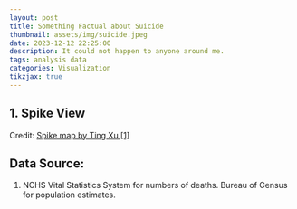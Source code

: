 ```yaml
---
layout: post
title: Something Factual about Suicide
thumbnail: assets/img/suicide.jpeg
date: 2023-12-12 22:25:00
description: It could not happen to anyone around me.
tags: analysis data
categories: Visualization
tikzjax: true
---
```


## 1. Spike View

<div id="observablehq-chart-453be018"></div>
<p>Credit: <a href="https://observablehq.com/d/74fd4258112cf216@459">Spike map by Ting Xu [1]</a></p>

<link rel="stylesheet" href="https://cdn.jsdelivr.net/npm/@observablehq/inspector@5/dist/inspector.css">
<script type="module">
import {Runtime, Inspector} from "https://cdn.jsdelivr.net/npm/@observablehq/runtime@5/dist/runtime.js";
import define from "https://api.observablehq.com/d/74fd4258112cf216@459.js?v=4";
new Runtime().module(define, name => {
  if (name === "chart") return new Inspector(document.querySelector("#observablehq-chart-453be018"));
});
</script>

## Data Source:

1. NCHS Vital Statistics System for numbers of deaths. Bureau of Census for population estimates.
